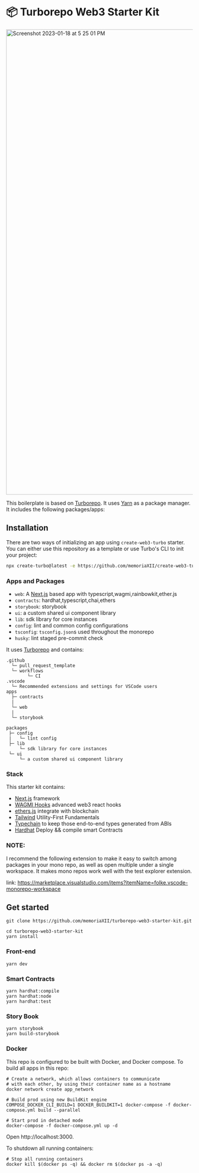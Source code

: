 # 📦 Turborepo Web3 Starter Kit

<img width="1254" alt="Screenshot 2023-01-18 at 5 25 01 PM" src="https://user-images.githubusercontent.com/56249189/213133544-bcc0dae1-9146-49c2-b2ab-263d14cb671e.png">

This boilerplate is based on [Turborepo](https://github.com/vercel/turborepo).
It uses [Yarn](https://classic.yarnpkg.com/lang/en/) as a package manager. It includes the following packages/apps:

## Installation

There are two ways of initializing an app using `create-web3-turbo` starter. You can either use this repository as a template or use Turbo's CLI to init your project:

```bash
npx create-turbo@latest -e https://github.com/memoriaXII/create-web3-turbo
```

### Apps and Packages

- `web`: A [Next.js](https://nextjs.org) based app with typescript,wagmi,rainbowkit,ether.js
- `contracts`: hardhat,typescript,chai,ethers
- `storybook`: storybook
- `ui`: a custom shared ui component library
- `lib`: sdk library for core instances
- `config`: lint and common config configurations
- `tsconfig`: `tsconfig.json`s used throughout the monorepo
- `husky`: lint staged pre-commit check


It uses [Turborepo](https://turborepo.org/) and contains:

```
.github
  └─ pull_request_template
  └─ workflows
        └─ CI
.vscode
  └─ Recommended extensions and settings for VSCode users
apps
  ├─ contracts
  |   
  └─ web
  |   
  └─ storybook

packages
 ├─ config
 |   └─ lint config
 ├─ lib
     └─ sdk library for core instances
 └─ ui
     └─ a custom shared ui component library
```

### Stack

This starter kit contains:

- [Next.js](https://nextjs.org) framework
- [WAGMI Hooks](https://github.com/tmm/wagmi) advanced web3 react hooks
- [ethers.js](https://github.com/ethers-io/ethers.js) integrate with blockchain
- [Tailwind](https://tailwindui.com/) Utility-First Fundamentals
- [Typechain](https://github.com/dethcrypto/TypeChain) to keep those end-to-end types generated from ABIs
- [Hardhat](https://hardhat.org/) Deploy && compile smart Contracts

### NOTE:

I recommend the following extension to make it easy to switch among packages in your mono repo, as well as open multiple under a single workspace. It makes mono repos work well with the test explorer extension.

link: https://marketplace.visualstudio.com/items?itemName=folke.vscode-monorepo-workspace

## Get started

```
git clone https://github.com/memoriaXII/turborepo-web3-starter-kit.git
```

```
cd turborepo-web3-starter-kit
yarn install
```

### Front-end

```
yarn dev
```

### Smart Contracts

```
yarn hardhat:compile
yarn hardhat:node
yarn hardhat:test
```

### Story Book

```
yarn storybook
yarn build-storybook
```

### Docker

This repo is configured to be built with Docker, and Docker compose. To build all apps in this repo:

```
# Create a network, which allows containers to communicate
# with each other, by using their container name as a hostname
docker network create app_network

# Build prod using new BuildKit engine
COMPOSE_DOCKER_CLI_BUILD=1 DOCKER_BUILDKIT=1 docker-compose -f docker-compose.yml build --parallel

# Start prod in detached mode
docker-compose -f docker-compose.yml up -d
```

Open http://localhost:3000.

To shutdown all running containers:

```
# Stop all running containers
docker kill $(docker ps -q) && docker rm $(docker ps -a -q)
```
